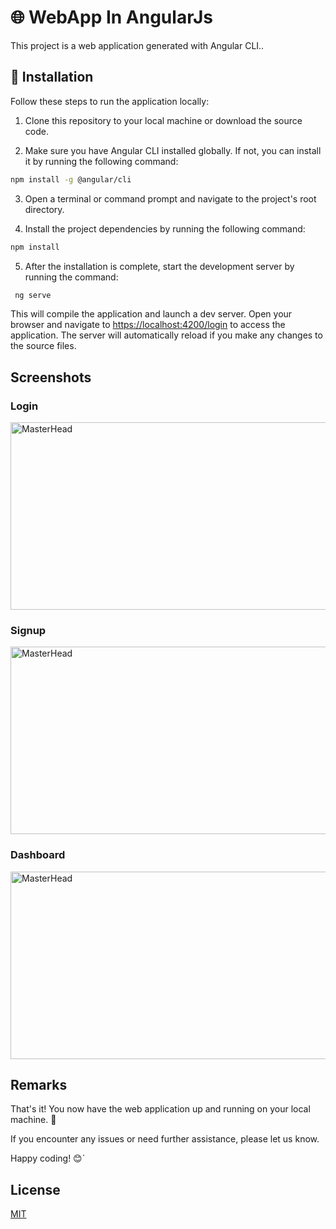 # 🌐 WebApp In AngularJs

This project is a web application generated with Angular CLI..

## 🚀 Installation

Follow these steps to run the application locally:

1. Clone this repository to your local machine or download the source code.

2. Make sure you have Angular CLI installed globally. If not, you can install it by running the following command:

 

```bash
npm install -g @angular/cli
```

3. Open a terminal or command prompt and navigate to the project's root directory.

4. Install the project dependencies by running the following command:

```bash
npm install
```
5. After the installation is complete, start the development server by running the command:
```bash
 ng serve
```

   This will compile the application and launch a dev server. Open your browser and navigate to [https://localhost:4200/login](http://localhost:4200/) to access the application. The server will automatically reload if you make any changes to the source files.

## Screenshots
### Login

<img src="https://github.com/kelvin-gathuru/Gallery/blob/main/Screenshot%202023-06-14%20at%2021-25-53%20WebApp.png" style="height: 300px; width: 1200px" alt="MasterHead">

### Signup

<img src="https://github.com/kelvin-gathuru/Gallery/blob/main/Screenshot%202023-06-14%20at%2021-27-56%20WebApp.png" style="height: 300px; width: 1200px" alt="MasterHead">

### Dashboard

<img src="https://github.com/kelvin-gathuru/Gallery/blob/main/Screenshot%202023-06-14%20at%2021-27-00%20WebApp.png" style="height: 300px; width: 1200px" alt="MasterHead">

## Remarks

That's it! You now have the web application up and running on your local machine. 🎉

If you encounter any issues or need further assistance, please let us know.

Happy coding! 😊`
## License

[MIT](https://choosealicense.com/licenses/mit/)
